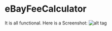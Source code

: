 # eBayFeeCalculator

It is all functional.
Here is a Screenshot:
![alt tag](https://i.imgur.com/MLtMdtD.png)

